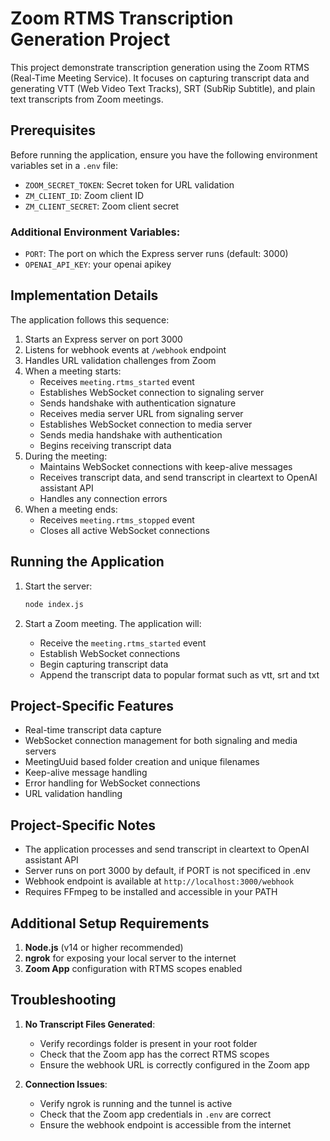 # Zoom RTMS Transcription Generation Project

This project demonstrate transcription generation using the Zoom RTMS (Real-Time Meeting Service). It focuses on capturing transcript data and generating VTT (Web Video Text Tracks), SRT (SubRip Subtitle), and plain text transcripts from Zoom meetings.

## Prerequisites

Before running the application, ensure you have the following environment variables set in a `.env` file:
- `ZOOM_SECRET_TOKEN`: Secret token for URL validation
- `ZM_CLIENT_ID`: Zoom client ID
- `ZM_CLIENT_SECRET`: Zoom client secret


### Additional Environment Variables:
- `PORT`: The port on which the Express server runs (default: 3000)
- `OPENAI_API_KEY`: your openai apikey
## Implementation Details

The application follows this sequence:

1. Starts an Express server on port 3000
2. Listens for webhook events at `/webhook` endpoint
3. Handles URL validation challenges from Zoom
4. When a meeting starts:
   - Receives `meeting.rtms_started` event
   - Establishes WebSocket connection to signaling server
   - Sends handshake with authentication signature
   - Receives media server URL from signaling server
   - Establishes WebSocket connection to media server
   - Sends media handshake with authentication
   - Begins receiving transcript data
5. During the meeting:  
   - Maintains WebSocket connections with keep-alive messages
   - Receives transcript data, and send transcript in cleartext to OpenAI assistant API
   - Handles any connection errors
6. When a meeting ends: 
   - Receives `meeting.rtms_stopped` event
   - Closes all active WebSocket connections

## Running the Application

1. Start the server:
   ```bash
   node index.js  
   ```

2. Start a Zoom meeting. The application will:  
   - Receive the `meeting.rtms_started` event
   - Establish WebSocket connections
   - Begin capturing transcript data
   - Append the transcript data to popular format such as vtt, srt and txt


## Project-Specific Features  

- Real-time transcript data capture
- WebSocket connection management for both signaling and media servers
- MeetingUuid based folder creation and unique filenames
- Keep-alive message handling
- Error handling for WebSocket connections
- URL validation handling

## Project-Specific Notes  

- The application processes and send transcript in cleartext to OpenAI assistant API
- Server runs on port 3000 by default, if PORT is not specificed in .env
- Webhook endpoint is available at `http://localhost:3000/webhook`
- Requires FFmpeg to be installed and accessible in your PATH

## Additional Setup Requirements  

1. **Node.js** (v14 or higher recommended)
2. **ngrok** for exposing your local server to the internet
3. **Zoom App** configuration with RTMS scopes enabled

## Troubleshooting  

1. **No Transcript Files Generated**:
   - Verify recordings folder is present in your root folder
   - Check that the Zoom app has the correct RTMS scopes
   - Ensure the webhook URL is correctly configured in the Zoom app

2. **Connection Issues**:
   - Verify ngrok is running and the tunnel is active
   - Check that the Zoom app credentials in `.env` are correct
   - Ensure the webhook endpoint is accessible from the internet


